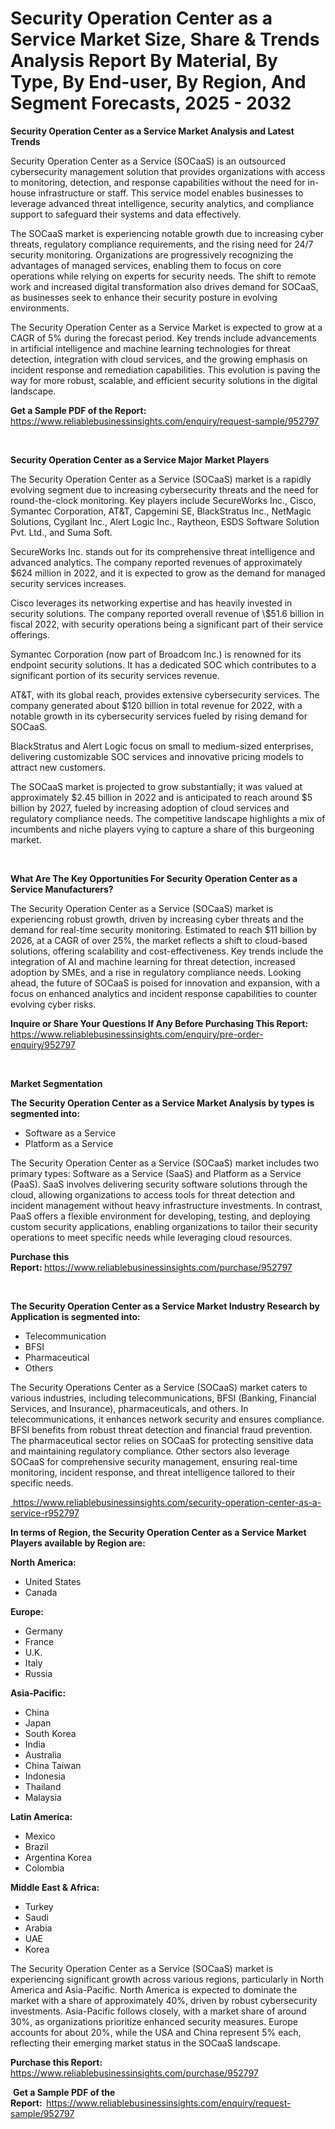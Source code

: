 <p><h1>Security Operation Center as a Service Market Size, Share & Trends Analysis Report By Material, By Type, By End-user, By Region, And Segment Forecasts, 2025 - 2032</h1></p><p><strong>Security Operation Center as a Service Market Analysis and Latest Trends</strong></p>
<p><p>Security Operation Center as a Service (SOCaaS) is an outsourced cybersecurity management solution that provides organizations with access to monitoring, detection, and response capabilities without the need for in-house infrastructure or staff. This service model enables businesses to leverage advanced threat intelligence, security analytics, and compliance support to safeguard their systems and data effectively.</p><p>The SOCaaS market is experiencing notable growth due to increasing cyber threats, regulatory compliance requirements, and the rising need for 24/7 security monitoring. Organizations are progressively recognizing the advantages of managed services, enabling them to focus on core operations while relying on experts for security needs. The shift to remote work and increased digital transformation also drives demand for SOCaaS, as businesses seek to enhance their security posture in evolving environments.</p><p>The Security Operation Center as a Service Market is expected to grow at a CAGR of 5% during the forecast period. Key trends include advancements in artificial intelligence and machine learning technologies for threat detection, integration with cloud services, and the growing emphasis on incident response and remediation capabilities. This evolution is paving the way for more robust, scalable, and efficient security solutions in the digital landscape.</p></p>
<p><strong>Get a Sample PDF of the Report:&nbsp;</strong> <a href="https://www.reliablebusinessinsights.com/enquiry/request-sample/952797?utm_campaign=3679&utm_medium=2&utm_source=Github&utm_content=ia&utm_term=17042025&utm_id=security-operation-center-as-a-service">https://www.reliablebusinessinsights.com/enquiry/request-sample/952797</a></p>
<p>&nbsp;</p>
<p><strong>Security Operation Center as a Service Major Market Players</strong></p>
<p><p>The Security Operation Center as a Service (SOCaaS) market is a rapidly evolving segment due to increasing cybersecurity threats and the need for round-the-clock monitoring. Key players include SecureWorks Inc., Cisco, Symantec Corporation, AT&T, Capgemini SE, BlackStratus Inc., NetMagic Solutions, Cygilant Inc., Alert Logic Inc., Raytheon, ESDS Software Solution Pvt. Ltd., and Suma Soft. </p><p>SecureWorks Inc. stands out for its comprehensive threat intelligence and advanced analytics. The company reported revenues of approximately $624 million in 2022, and it is expected to grow as the demand for managed security services increases.</p><p>Cisco leverages its networking expertise and has heavily invested in security solutions. The company reported overall revenue of \$51.6 billion in fiscal 2022, with security operations being a significant part of their service offerings.</p><p>Symantec Corporation (now part of Broadcom Inc.) is renowned for its endpoint security solutions. It has a dedicated SOC which contributes to a significant portion of its security services revenue. </p><p>AT&T, with its global reach, provides extensive cybersecurity services. The company generated about $120 billion in total revenue for 2022, with a notable growth in its cybersecurity services fueled by rising demand for SOCaaS.</p><p>BlackStratus and Alert Logic focus on small to medium-sized enterprises, delivering customizable SOC services and innovative pricing models to attract new customers.</p><p>The SOCaaS market is projected to grow substantially; it was valued at approximately $2.45 billion in 2022 and is anticipated to reach around $5 billion by 2027, fueled by increasing adoption of cloud services and regulatory compliance needs. The competitive landscape highlights a mix of incumbents and niche players vying to capture a share of this burgeoning market.</p></p>
<p>&nbsp;</p>
<p><strong>What Are The Key Opportunities For Security Operation Center as a Service Manufacturers?</strong></p>
<p><p>The Security Operation Center as a Service (SOCaaS) market is experiencing robust growth, driven by increasing cyber threats and the demand for real-time security monitoring. Estimated to reach $11 billion by 2026, at a CAGR of over 25%, the market reflects a shift to cloud-based solutions, offering scalability and cost-effectiveness. Key trends include the integration of AI and machine learning for threat detection, increased adoption by SMEs, and a rise in regulatory compliance needs. Looking ahead, the future of SOCaaS is poised for innovation and expansion, with a focus on enhanced analytics and incident response capabilities to counter evolving cyber risks.</p></p>
<p><strong>Inquire or Share Your Questions If Any Before Purchasing This Report:</strong> <a href="https://www.reliablebusinessinsights.com/enquiry/pre-order-enquiry/952797?utm_campaign=3679&utm_medium=2&utm_source=Github&utm_content=ia&utm_term=17042025&utm_id=security-operation-center-as-a-service">https://www.reliablebusinessinsights.com/enquiry/pre-order-enquiry/952797</a></p>
<p>&nbsp;</p>
<p><strong>Market Segmentation</strong></p>
<p><strong>The Security Operation Center as a Service Market Analysis by types is segmented into:</strong></p>
<p><ul><li>Software as a Service</li><li>Platform as a Service</li></ul></p>
<p><p>The Security Operation Center as a Service (SOCaaS) market includes two primary types: Software as a Service (SaaS) and Platform as a Service (PaaS). SaaS involves delivering security software solutions through the cloud, allowing organizations to access tools for threat detection and incident management without heavy infrastructure investments. In contrast, PaaS offers a flexible environment for developing, testing, and deploying custom security applications, enabling organizations to tailor their security operations to meet specific needs while leveraging cloud resources.</p></p>
<p><strong>Purchase this Report:&nbsp;</strong><a href="https://www.reliablebusinessinsights.com/purchase/952797?utm_campaign=3679&utm_medium=2&utm_source=Github&utm_content=ia&utm_term=17042025&utm_id=security-operation-center-as-a-service">https://www.reliablebusinessinsights.com/purchase/952797</a></p>
<p>&nbsp;</p>
<p><strong>The Security Operation Center as a Service Market Industry Research by Application is segmented into:</strong></p>
<p><ul><li>Telecommunication</li><li>BFSI</li><li>Pharmaceutical</li><li>Others</li></ul></p>
<p><p>The Security Operations Center as a Service (SOCaaS) market caters to various industries, including telecommunications, BFSI (Banking, Financial Services, and Insurance), pharmaceuticals, and others. In telecommunications, it enhances network security and ensures compliance. BFSI benefits from robust threat detection and financial fraud prevention. The pharmaceutical sector relies on SOCaaS for protecting sensitive data and maintaining regulatory compliance. Other sectors also leverage SOCaaS for comprehensive security management, ensuring real-time monitoring, incident response, and threat intelligence tailored to their specific needs.</p></p>
<p><a href="https://www.reliablebusinessinsights.com/security-operation-center-as-a-service-r952797?utm_campaign=3679&utm_medium=2&utm_source=Github&utm_content=ia&utm_term=17042025&utm_id=security-operation-center-as-a-service">&nbsp;https://www.reliablebusinessinsights.com/security-operation-center-as-a-service-r952797</a></p>
<p><strong>In terms of Region, the Security Operation Center as a Service Market Players available by Region are:</strong></p>
<p>
    <p> <strong> North America: </strong>
        <ul>
            <li>United States</li>
            <li>Canada</li>
        </ul>
        </p> 
    <p> <strong> Europe: </strong>
        <ul>
            <li>Germany</li>
            <li>France</li>
            <li>U.K.</li>
            <li>Italy</li>
            <li>Russia</li>
        </ul>
        </p> 
    <p> <strong> Asia-Pacific: </strong>
        <ul>
            <li>China</li>
            <li>Japan</li>
            <li>South Korea</li>
            <li>India</li>
            <li>Australia</li>
            <li>China Taiwan</li>
            <li>Indonesia</li>
            <li>Thailand</li>
            <li>Malaysia</li>
        </ul>
        </p> 
    <p> <strong> Latin America: </strong>
        <ul>
            <li>Mexico</li>
            <li>Brazil</li>
            <li>Argentina Korea</li>
            <li>Colombia</li>
        </ul>
        </p> 
    <p> <strong> Middle East & Africa: </strong>
        <ul>
            <li>Turkey</li>
            <li>Saudi</li>
            <li>Arabia</li>
            <li>UAE</li>
            <li>Korea</li>
        </ul>
    </p>
    </p>
<p><p>The Security Operation Center as a Service (SOCaaS) market is experiencing significant growth across various regions, particularly in North America and Asia-Pacific. North America is expected to dominate the market with a share of approximately 40%, driven by robust cybersecurity investments. Asia-Pacific follows closely, with a market share of around 30%, as organizations prioritize enhanced security measures. Europe accounts for about 20%, while the USA and China represent 5% each, reflecting their emerging market status in the SOCaaS landscape.</p></p>
<p><strong>Purchase this Report: </strong><a href="https://www.reliablebusinessinsights.com/purchase/952797?utm_campaign=3679&utm_medium=2&utm_source=Github&utm_content=ia&utm_term=17042025&utm_id=security-operation-center-as-a-service">https://www.reliablebusinessinsights.com/purchase/952797</a></p>
<p>&nbsp;<strong>Get a Sample PDF of the Report:&nbsp;&nbsp;</strong><a href="https://www.reliablebusinessinsights.com/enquiry/request-sample/952797?utm_campaign=3679&utm_medium=2&utm_source=Github&utm_content=ia&utm_term=17042025&utm_id=security-operation-center-as-a-service">https://www.reliablebusinessinsights.com/enquiry/request-sample/952797</a></p>
<p><strong></strong></p>
<p><p></p><p></p><p></p></p>
